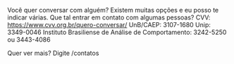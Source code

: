Você quer conversar com alguém? Existem muitas opções
e eu posso te indicar várias. Que tal entrar em contato com
algumas pessoas?
CVV: https://www.cvv.org.br/quero-conversar/
UnB/CAEP: 3107-1680
Unip:     3349-0046
Instituto Brasiliense de Análise de Comportamento:
3242-5250 ou 3443-4086

Quer ver mais? Digite /contatos
